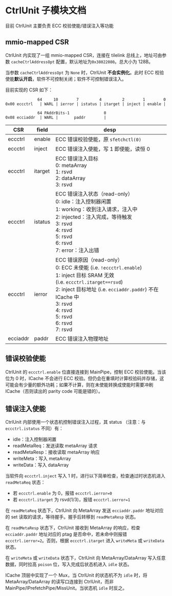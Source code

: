 # CtrlUnit 子模块文档

目前 CtrlUnit 主要负责 ECC 校验使能/错误注入等功能

## mmio-mapped CSR

CtrlUnit 内实现了一组 mmio-mapped CSR，连接在 tilelink 总线上，地址可由参数 `cacheCtrlAddressOpt` 配置，默认地址为`0x38022080`。总大小为 128B。

当参数 `cacheCtrlAddressOpt` 为 `None` 时，CtrlUnit **不会实例化**。此时 ECC 校验使能**默认开启**，软件不可控制关闭；软件不可控制错误注入。

目前实现的 CSR 如下：

```plain
              64     10        7         4         2        1        0
0x00 eccctrl   | WARL | ierror | istatus | itarget | inject | enable |

              64 PAddrBits-1               0
0x08 ecciaddr  | WARL |       paddr        |
```

| CSR | field | desp |
| --- | --- | --- |
| eccctrl | enable | ECC 错误校验使能，原 `sfetchctl(0)` |
| eccctrl | inject | ECC 错误注入使能，写 1 即使能，读恒 0 |
| eccctrl | itarget | ECC 错误注入目标<br>0: metaArray<br>1: rsvd<br>2: dataArray<br>3: rsvd |
| eccctrl | istatus | ECC 错误注入状态（read-only）<br>0: idle：注入控制器闲置<br>1: working：收到注入请求，注入中<br>2: injected：注入完成，等待触发<br>3: rsvd<br>4: rsvd<br>5: rsvd<br>6: rsvd<br>7: error：注入出错 |
| eccctrl | ierror | ECC 错误原因（read-only）<br>0: ECC 未使能 (i.e. `!eccctrl.enable`)  <br>1: inject 目标 SRAM 无效 (i.e. `eccctrl.itarget==rsvd`)  <br>2: inject 目标地址 (i.e. `ecciaddr.paddr`) 不在 ICache 中<br>3: rsvd  <br>4: rsvd  <br>5: rsvd  <br>6: rsvd  <br>7: rsvd |
| ecciaddr | paddr | ECC 错误注入物理地址 |

## 错误校验使能

CtrlUnit 的 `eccctrl.enable` 位直接连接到 MainPipe，控制 ECC 校验使能。当该位为 0 时，ICache 不会进行 ECC 校验。但仍会在重填时计算校验码并存储，这可能会有少量的额外功耗；如果不计算，则在未使能转换成使能时需要冲刷 ICache（否则读出的 parity code 可能是错的）。

## 错误注入使能

CtrlUnit 内部使用一个状态机控制错误注入过程，其 status （注意：与 `eccctrl.istatus` 不同）有：

- idle：注入控制器闲置
- readMetaReq：发送读取 metaArray 请求
- readMetaResp：接收读取 metaArray 响应
- writeMeta：写入 metaArray
- writeData：写入 dataArray

当软件向 `eccctrl.inject` 写入 1 时，进行以下简单检查，检查通过时状态机进入 `readMetaReq` 状态：

- 若 `eccctrl.enable` 为 0，报错 `eccctrl.ierror=0`
- 若 `eccctrl.itarget` 为 rsvd(1/3)，报错 `eccctrl.ierror=1`

在 `readMetaReq` 状态下，CtrlUnit 向 MetaArray 发送 `ecciaddr.paddr` 地址对应的 set 读取的请求，等待握手。握手后转移到 `readMetaResp` 状态。

在 `readMetaResp` 状态下，CtrlUnit 接收到 MetaArray 的响应，检查 `ecciaddr.paddr` 地址对应的 ptag 是否命中，若未命中则报错 `eccctrl.ierror=2`。否则，根据 `eccctrl.itarget` 进入 `writeMeta` 或 `writeData` 状态。

在 `writeMeta` 或 `writeData` 状态下，CtrlUnit 向 MetaArray/DataArray 写入任意数据，同时拉高 `poison` 位，写入完成后状态机进入 `idle` 状态。

ICache 顶层中实现了一个 Mux，当 CtrlUnit 的状态机不为 `idle` 时，将 MetaArray/DataArray 的读写口连接到 CtrlUnit，而非 MainPipe/IPrefetchPipe/MissUnit。当状态机 `idle` 时反之。
